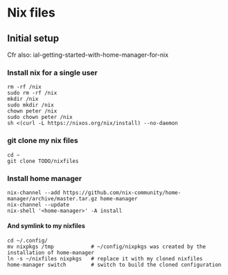 # Nix files 

## Initial setup

Cfr also: ial-getting-started-with-home-manager-for-nix
 

### Install nix for a single user 

    rm -rf /nix
    sudo rm -rf /nix
    mkdir /nix
    sudo mkdir /nix
    chown peter /nix 
    sudo chown peter /nix
    sh <(curl -L https://nixos.org/nix/install) --no-daemon


### git clone my nix files

    cd ~
    git clone TODO/nixfiles 


### Install home manager 

    nix-channel --add https://github.com/nix-community/home-manager/archive/master.tar.gz home-manager
    nix-channel --update
    nix-shell '<home-manager>' -A install

#### And symlink to my nixfiles

    cd ~/.config/
    mv nixpkgs /tmp            # ~/config/nixpkgs was created by the installation of home-manager 
    ln -s ~/nixfiles nixpkgs   # replace it with my cloned nixfiles
    home-manager switch        # switch to build the cloned configuration 
